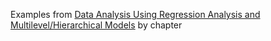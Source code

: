 Examples from [Data Analysis Using Regression Analysis and Multilevel/Hierarchical
Models](http://www.stat.columbia.edu/~gelman/arm/) by chapter
